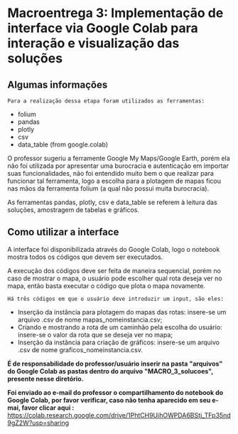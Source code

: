 # Macroentrega 3: Implementação de interface via Google Colab para interação e visualização das soluções

## Algumas informações

`Para a realização dessa etapa foram utilizados as ferramentas:`
* folium
* pandas
* plotly
* csv
* data_table (from google.colab)

O professor sugeriu a ferramente Google My Maps/Google Earth, porém ela não foi utilizada por apresentar uma burocracia e autenticação em importar suas funcionalidades, não foi entendido muito bem o que realizar para funcionar tal ferramenta, logo a escolha para a plotagem de mapas ficou nas mãos da ferramenta folium (a qual não possui muita burocracia).

As ferramentas pandas, plotly, csv e data_table se referem à leitura das soluções, amostragem de tabelas e gráficos.

## Como utilizar a interface

A interface foi disponibilizada através do Google Colab, logo o notebook mostra todos os códigos que devem ser executados.

A execução dos códigos deve ser feita de maneira sequencial, porém no caso de mostrar o mapa, o usuário pode escolher qual rota deseja ver no mapa, então basta executar o código que plota o mapa novamente.

`Há três códigos em que o usuário deve introduzir um input, são eles:`
* Inserção da instância para plotagem do mapas das rotas: insere-se um arquivo .csv de nome mapas_nomeinstancia.csv;
* Criando e mostrando a rota de um caminhão pela escolha do usuário: insere-se o valor da rota que se deseja ver no mapa;
* Inserção da instância para criação de gráficos: insere-se um arquivo .csv de nome graficos_nomeinstancia.csv.

**É de responsabilidade do professor/usuário inserir na pasta "arquivos" do Google Colab as pastas dentro do arquivo "MACRO_3_solucoes", presente nesse diretório.**

**Foi enviado ao e-mail do professor o compartilhamento do notebook do Google Colab, por favor verificar, caso não tenha aparecido em seu e-mai, favor clicar aqui :**
https://colab.research.google.com/drive/1PhtCH9UihOWPDA6BStj_TFp35nd9gZ2W?usp=sharing
